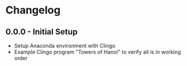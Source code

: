 # Changelog

## 0.0.0 - Initial Setup
- Setup Anaconda environment with Clingo
- Example Clingo program "Towers of Hanoi" to verify all is in working order